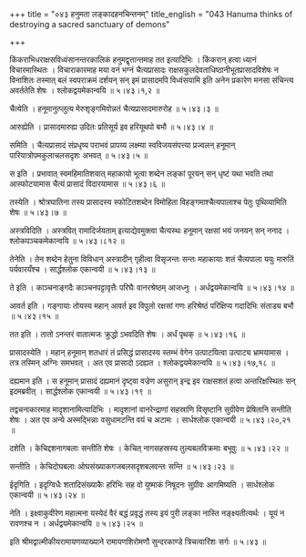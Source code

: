 +++
title = "०४३ हनुमता लङ्कादहनचिन्तनम्"
title_english = "043 Hanuma thinks of destroying a sacred sanctuary of demons"

+++


किंकराभिधराक्षसविध्वंसानन्तरकालिकं हनुमद्वृत्तान्तमाह तत इत्यादिभिः ।
किंकरान् हत्वा ध्यानं विचारमास्थितः । विचाराकारमाह मया वनं भग्नं
चैत्यप्रासादः राक्षसकुलदेवताधिष्ठानीभूतप्रासादविशेषः न विनाशितः तस्मात्
बलं स्वपराक्रमं दर्शयन् सन् इमं प्रासादमपि विध्वंसयामि इति अनेन प्रकारेण
मनसा संचिन्त्य अवर्ततेति शेषः । श्लोकद्वयमेकान्वयि  ॥  ५।४३।१,२  ॥   

  

चैत्येति । हनूमानुत्प्लुत्य मेरुशृङ्गमिवोन्नतं चैत्यप्रासादमारुरोह  ॥ 
५।४३।३  ॥   

  

आरुह्येति । प्रासादमारुह्य उदितः प्रतिसूर्य इव हरियूथपो बभौ  ॥  ५।४३।४
 ॥   

  

समिति । चैत्यप्रासादं संप्रधृष्य पराभवं प्रापय्य लक्ष्म्या
स्वविजयसंपत्त्या प्रज्वलन् हनूमान् पारियात्रोपमकुलाचलसदृशः अभवत्  ॥ 
५।४३।५  ॥   

  

स इति । प्रभावात् स्वमहिमातिशयात् महाकायो भूत्वा शब्देन लङ्कां पूरयन्
सन् धृष्टं यथा भवति तथा आस्फोटयामास चैत्यं प्रासादं विदारयामास  ॥ 
५।४३।६ ॥   

  

तस्येति । श्रोत्रघातिना तस्य प्रासादस्य स्फोटितशब्देन विमोहिता
विहङ्गमाश्चैत्यपालाश्च पेतुः पृथिव्यामिति शेषः  ॥  ५।४३।७  ॥   

  

अस्त्रविदिति । अस्त्रवित् रामादिर्जयताम् इत्याद्येवमुक्त्वा चैत्यस्थः
हनूमान् रक्षसां भयं जनयन् सन् ननाद । श्लोकपञ्चकमेकान्वयि  ॥  ५।४३।८१२
 ॥   

  

तेनेति । तेन शब्देन हेतुना विविधान् अस्त्रादीन् गृहीत्वा विसृजन्तः सन्तः
महाकायाः शतं चैत्यपाला ययुः मारुतिं पर्यवारयँश्च । सार्द्धश्लोक एकान्वयी
 ॥  ५।४३।१३  ॥   

  

ते इति । काञ्चनाङ्गदैः काञ्चनपट्टावृत्तैः परिघैः वानरश्रेष्ठम् आजध्नुः ।
अर्धद्वयमेकान्वयि  ॥  ५।४३।१४  ॥   

  

आवर्त इति । गङ्गायाः तोयस्य महान् आवर्त इव विपुलो रक्षसां गणः
हरिश्रेष्ठं परिक्षिप्य गदादिभिः संताड्य बभौ  ॥  ५।४३।१५  ॥   

  

तत इति । तातो ऽनन्तरं वातात्मजः क्रुद्धो ऽभवदिति शेषः । अर्धं पृथक्  ॥ 
५।४३।१६  ॥   

  

प्रासादस्येति । महान् हनूमान् शतधारं तं प्रसिद्धं प्रासादस्य स्तम्भं
वेगेन उत्पाटयित्वा उत्पाट्य भ्रामयामास । तत्र तस्मिन् अग्निः समभवत् । अत
एव प्रासादो ऽदह्यत । श्लोकद्वयमेकान्वयि  ॥  ५।४३।१७,१८  ॥   

  

दह्यमान इति । स हनूमान् प्रासादं दह्यमानं दृष्ट्वा वज्रेण असुरान् इन्द्र
इव राक्षसशतं हत्वा अन्तरिक्षस्थितः सन् इदमब्रवीत् । सार्द्धश्लोक
एकान्वयी  ॥  ५।४३।१९ ॥   

  

तद्वचनाकारमाह मादृशानामित्यादिभिः । मादृशानां वानरेन्द्राणां सहस्राणि
विसृष्टानि सुग्रीवेण प्रेषितानि सन्तीति शेषः । अत एव अन्ये अस्मद्भिन्नाः
वसुधामटन्ति वयं च अटामः । सार्धश्लोक एकान्वयी  ॥  ५।४३।२०,२१  ॥   

  

दशेति । केचिद्दशनागबलाः सन्तीति शेषः । केचित् नागसहस्रस्य
तुल्यबलविक्रमाः बभूवुः  ॥  ५।४३।२२  ॥   

  

सन्तीति । केचिदोघबलाः ओघसंख्याकगजबलसदृशबलवन्तः सन्ति  ॥  ५।४३।२३  ॥   

  

ईदृगिति । इदृग्विधैः शतादिसंख्याकैः हरिभिः सह वो युष्माकं निषूदनः
सुग्रीवः आगमिष्यति । सार्धश्लोक एकान्वयी  ॥  ५।४३।२४  ॥   

  

नेति । इक्ष्वाकुवीरेण महात्मना यस्येदं वैरं बद्धं प्रवृद्धं तस्य इयं
पुरी लङ्का नास्ति नङ्क्ष्यतीत्यर्थः । यूयं न रावणश्च न ।
अर्धद्वयमेकान्वयि  ॥  ५।४३।२५  ॥   

  

इति श्रीमद्वाल्मीकीयरामायणव्याख्याने रामायणशिरोमणौ सुन्दरकाण्डे
त्रिचत्वारिंशः सर्गः  ॥  ५।४३  ॥   

  


